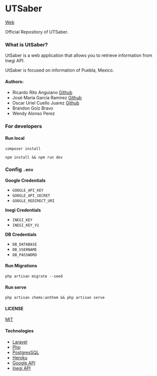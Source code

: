 # UTSaber

[Web](http://damp-hollows-15379.herokuapp.com/)

Official Repository of UTSaber.

### What is UtSaber?

UtSaber is a web application that allows you to retrieve information from Inegi API.

UtSaber is focused on information of Puebla, Mexico.

#### Authors:

- Ricardo Rito Anguiano  [Github]()
- José María García Ramirez [Github]()
- Oscar Uriel Cuello Juarez [Github]()
- Brandon Goíz Bravo
- Wendy Alonso Perez

### For developers

#### Run local

`composer install`

`npm install && npm run dev`

### Config `.env`

**Google Credentials**

- `GOOGLE_API_KEY`
- `GOOGLE_API_SECRET`
- `GOOGLE_REDIRECT_URI`

**Inegi Credentials**

- `INEGI_KEY`
- `INEGI_KEY_V1`

**DB Credentials**

- `DB_DATABASE`
- `DB_USERNAME`
- `DB_PASSWORD`

#### Run Migrations

`php artisan migrate --seed`

#### Run serve

`php artisan chems:anthem && php artisan serve `

#### LICENSE

[MIT](https://opensource.org/licenses/MIT)

#### Technologies

- [Laravel](https://laravel.com/)
- [Php](https://secure.php.net/)
- [PostgresSQL](https://www.postgresql.com/)
- [Heroku](https://www.heroku.com/)
- [Google API](https://developers.google.com/api-client-library/php/start/get_started)
- [Inegi API](https://www.inegi.org.mx/servicios/api_indicadores.html)



